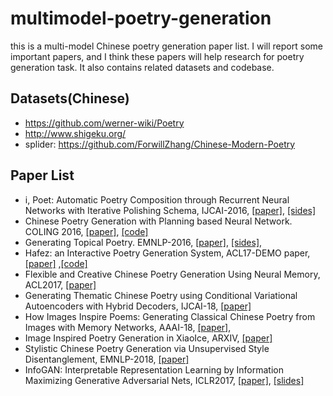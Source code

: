 # multimodel-poetry-generation
this is a multi-model Chinese poetry generation paper list. I will report some important papers, and I think these papers will help research for poetry generation task. It also contains related datasets and codebase. 



## Datasets(Chinese)
- https://github.com/werner-wiki/Poetry
- http://www.shigeku.org/
- splider: https://github.com/ForwillZhang/Chinese-Modern-Poetry

## Paper List
- i, Poet: Automatic Poetry Composition through Recurrent Neural Networks with Iterative Polishing Schema, IJCAI-2016, [[paper]](http://www.ruiyan.me/pubs/IJCAI2016A.pdf), [[sides]](http://qngw2014.bj.bcebos.com/upload/2016/05/yanrui-ipoet.pdf)
- Chinese Poetry Generation with Planning based Neural Network. COLING 2016, [[paper]](http://aclweb.org/anthology/C16-1100), [[code]](https://github.com/Disiok/poetry-seq2seq)
-  Generating Topical Poetry. EMNLP-2016, [[paper]](http://www.aclweb.org/anthology/D16-1126), [[sides]](http://xingshi.me/data/pdf/EMNLP2016poem-slides.pdf), 
- Hafez: an Interactive Poetry Generation System, ACL17-DEMO paper, [[paper]](http://xingshi.me/data/pdf/ACL2017demo.pdf) ,[[code]](https://github.com/shixing/poem)
- Flexible and Creative Chinese Poetry Generation Using Neural Memory, ACL2017, [[paper]](http://aclweb.org/anthology/P17-1125)
- Generating Thematic Chinese Poetry using Conditional Variational Autoencoders with Hybrid Decoders, IJCAI-18, [[paper]](https://www.ijcai.org/proceedings/2018/0631.pdf)
- How Images Inspire Poems: Generating Classical Chinese Poetry from Images with Memory Networks, AAAI-18, [[paper]](https://arxiv.org/pdf/1803.02994.pdf),
- Image Inspired Poetry Generation in XiaoIce, ARXIV, [[paper]](https://arxiv.org/pdf/1808.03090.pdf)
- Stylistic Chinese Poetry Generation via Unsupervised Style Disentanglement, EMNLP-2018, [[paper]](http://nlp.csai.tsinghua.edu.cn/~yangcheng/publications/emnlp2018.pdf)
- InfoGAN: Interpretable Representation Learning by Information Maximizing Generative Adversarial Nets, ICLR2017, [[paper]](https://arxiv.org/pdf/1606.03657.pdf), [[slides]](https://hci.iwr.uni-heidelberg.de/system/files/private/downloads/84501945/peter_huegel_infogan_slides.pdf)
